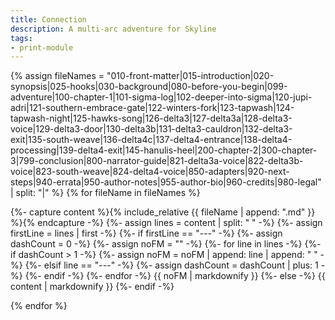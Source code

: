 ```yaml
---
title: Connection
description: A multi-arc adventure for Skyline
tags:
- print-module
---
```


<!-- +template module story/connection print-module -->


<a href="{{ '/story/connection' | relative_url }}" id="print-module-top-link" data-source-name="story/connection"></a>

{% assign fileNames = "010-front-matter|015-introduction|020-synopsis|025-hooks|030-background|080-before-you-begin|099-adventure|100-chapter-1|101-sigma-log|102-deeper-into-sigma|120-jupi-adri|121-southern-embrace-gate|122-winters-fork|123-tapwash|124-tapwash-night|125-hawks-song|126-delta3|127-delta3a|128-delta3-voice|129-delta3-door|130-delta3b|131-delta3-cauldron|132-delta3-exit|135-south-weave|136-delta4c|137-delta4-entrance|138-delta4-processing|139-delta4-exit|145-hanulis-heel|200-chapter-2|300-chapter-3|799-conclusion|800-narrator-guide|821-delta3a-voice|822-delta3b-voice|823-south-weave|824-delta4-voice|850-adapters|920-next-steps|940-errata|950-author-notes|955-author-bio|960-credits|980-legal" | split: "|" %}
{% for fileName in fileNames %}

<div data-source-file="{{ fileName }}">
    {%- capture content %}{% include_relative {{ fileName | append: ".md" }} %}{% endcapture -%}
    {%- assign lines = content | split: "
" -%}
    {%- assign firstLine = lines | first -%}
    {%- if firstLine == "---" -%}
        {%- assign dashCount = 0 -%}
        {%- assign noFM = "" -%}
        {%- for line in lines -%}
            {%- if dashCount > 1 -%}
                {%- assign noFM = noFM | append: line | append: "
" -%}
            {%- elsif line == "---" -%}
                {%- assign dashCount = dashCount | plus: 1 -%}
            {%- endif -%}
        {%- endfor -%}
{{ noFM | markdownify }}
    {%- else -%}
{{ content | markdownify }}
    {%- endif -%}
</div>

{% endfor %}
		

<!-- -template module story/connection print-module -->
